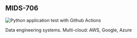 ## MIDS-706
![Python application test with Github Actions](https://github.com/shangwenyan/MIDS-706-DATA-ENGINEERING-SYSTEMS/workflows/Python%20application%20test%20with%20Github%20Actions/badge.svg)

Data engineering systems. Multi-cloud: AWS, Google, Azure
